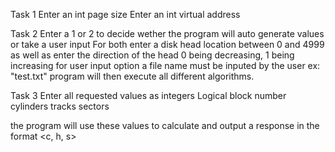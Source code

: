 Task 1
Enter an int page size
Enter an int virtual address

Task 2
Enter a 1 or 2 to decide wether the program will auto generate values or take a user input
For both enter a disk head location between 0 and 4999 as well as enter the direction of the head 0 being decreasing, 1 being increasing
for user input option a file name must be inputed by the user ex: "test.txt" 
program will then execute all different algorithms.

Task 3
Enter all requested values as integers
Logical block number
cylinders
tracks
sectors

the program will use these values to calculate and output a response in the format <c, h, s>
